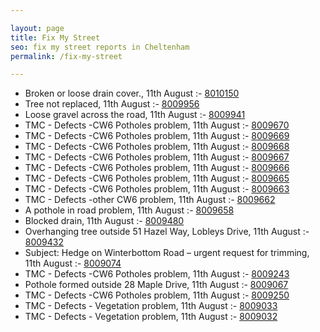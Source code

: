 ```yaml
---

layout: page
title: Fix My Street
seo: fix my street reports in Cheltenham
permalink: /fix-my-street

---
```


<!-- fix_marker starts -->

- Broken or loose drain cover., 11th August :- [8010150](https://www.fixmystreet.com/report/8010150)
- Tree not replaced, 11th August :- [8009956](https://www.fixmystreet.com/report/8009956)
- Loose gravel across the road, 11th August :- [8009941](https://www.fixmystreet.com/report/8009941)
- TMC - Defects -CW6 Potholes  problem, 11th August :- [8009670](https://www.fixmystreet.com/report/8009670)
- TMC - Defects -CW6 Potholes  problem, 11th August :- [8009669](https://www.fixmystreet.com/report/8009669)
- TMC - Defects -CW6 Potholes  problem, 11th August :- [8009668](https://www.fixmystreet.com/report/8009668)
- TMC - Defects -CW6 Potholes  problem, 11th August :- [8009667](https://www.fixmystreet.com/report/8009667)
- TMC - Defects -CW6 Potholes  problem, 11th August :- [8009666](https://www.fixmystreet.com/report/8009666)
- TMC - Defects -CW6 Potholes  problem, 11th August :- [8009665](https://www.fixmystreet.com/report/8009665)
- TMC - Defects -CW6 Potholes  problem, 11th August :- [8009663](https://www.fixmystreet.com/report/8009663)
- TMC - Defects -other CW6 problem, 11th August :- [8009662](https://www.fixmystreet.com/report/8009662)
- A pothole in road problem, 11th August :- [8009658](https://www.fixmystreet.com/report/8009658)
- Blocked drain, 11th August :- [8009480](https://www.fixmystreet.com/report/8009480)
- Overhanging tree outside 51 Hazel Way, Lobleys Drive, 11th August :- [8009432](https://www.fixmystreet.com/report/8009432)
- Subject: Hedge on Winterbottom Road – urgent request for trimming, 11th August :- [8009074](https://www.fixmystreet.com/report/8009074)
- TMC - Defects -CW6 Potholes  problem, 11th August :- [8009243](https://www.fixmystreet.com/report/8009243)
- Pothole formed outside 28 Maple Drive, 11th August :- [8009067](https://www.fixmystreet.com/report/8009067)
- TMC - Defects -CW6 Potholes  problem, 11th August :- [8009250](https://www.fixmystreet.com/report/8009250)
- TMC - Defects - Vegetation problem, 11th August :- [8009033](https://www.fixmystreet.com/report/8009033)
- TMC - Defects - Vegetation problem, 11th August :- [8009032](https://www.fixmystreet.com/report/8009032)

<!-- fix_marker ends -->